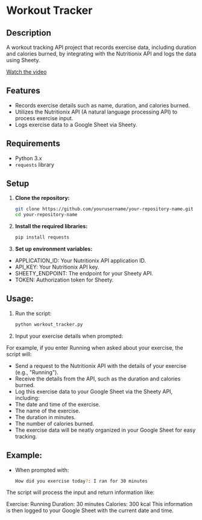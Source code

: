 # Workout Tracker

## Description

A workout tracking API project that records exercise data, including duration and calories burned, by integrating with the Nutritionix API and logs the data using Sheety.


[Watch the video](https://github.com/user-attachments/assets/ce531c4d-17be-495f-9c04-f2031df2c1a6)


## Features

- Records exercise details such as name, duration, and calories burned.
- Utilizes the Nutritionix API (A natural language processing API) to process exercise input.
- Logs exercise data to a Google Sheet via Sheety.

## Requirements

- Python 3.x
- `requests` library

## Setup

1. **Clone the repository:**

   ```bash
   git clone https://github.com/yourusername/your-repository-name.git
   cd your-repository-name
2. **Install the required libraries:**
   ```bash
   pip install requests

3. **Set up environment variables:**

- APPLICATION_ID: Your Nutritionix API application ID.
- API_KEY: Your Nutritionix API key.
- SHEETY_ENDPOINT: The endpoint for your Sheety API.
- TOKEN: Authorization token for Sheety.

## Usage: 
1. Run the script:
   ```bash
   python workout_tracker.py

2. Input your exercise details when prompted:

  For example, if you enter Running when asked about your exercise, the script will:
  
  - Send a request to the Nutritionix API with the details of your exercise (e.g., "Running").
  - Receive the details from the API, such as the duration and calories burned.
  - Log this exercise data to your Google Sheet via the Sheety API, including:
  - The date and time of the exercise.
  - The name of the exercise.
  - The duration in minutes.
  - The number of calories burned.
  - The exercise data will be neatly organized in your Google Sheet for easy tracking.


## Example:

- When prompted with:
   ```bash
   How did you exercise today?: I ran for 30 minutes

The script will process the input and return information like:

Exercise: Running
Duration: 30 minutes
Calories: 300 kcal
This information is then logged to your Google Sheet with the current date and time.
